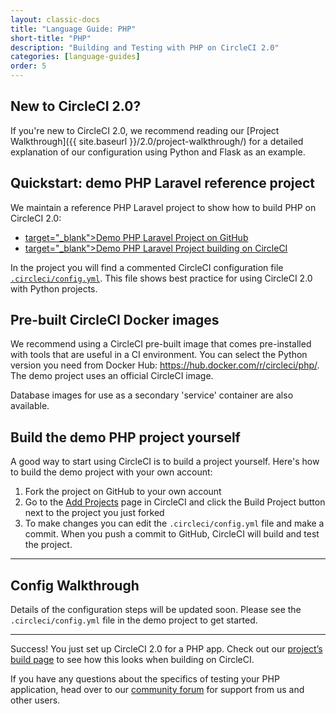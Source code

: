 ```yaml
---
layout: classic-docs
title: "Language Guide: PHP"
short-title: "PHP"
description: "Building and Testing with PHP on CircleCI 2.0"
categories: [language-guides]
order: 5
---
```


## New to CircleCI 2.0?

If you're new to CircleCI 2.0, we recommend reading our [Project Walkthrough]({{ site.baseurl }}/2.0/project-walkthrough/) for a detailed explanation of our configuration using Python and Flask as an example.

## Quickstart: demo PHP Laravel reference project

We maintain a reference PHP Laravel project to show how to build PHP on CircleCI 2.0:

- <a href="https://github.com/CircleCI-Public/circleci-demo-php-laravel"> target="_blank">Demo PHP Laravel Project on GitHub</a>
- <a href="https://circleci.com/gh/CircleCI-Public/circleci-demo-php-laravel"> target="_blank">Demo PHP Laravel Project building on CircleCI</a>

In the project you will find a commented CircleCI configuration file <a href="https://github.com/CircleCI-Public/circleci-demo-php-laravel/blob/master/.circleci/config.yml" target="_blank">`.circleci/config.yml`</a>. This file shows best practice for using CircleCI 2.0 with Python projects.

## Pre-built CircleCI Docker images

We recommend using a CircleCI pre-built image that comes pre-installed with tools that are useful in a CI environment. You can select the Python version you need from Docker Hub: <https://hub.docker.com/r/circleci/php/>. The demo project uses an official CircleCI image.

Database images for use as a secondary 'service' container are also available.

## Build the demo PHP project yourself

A good way to start using CircleCI is to build a project yourself. Here's how to build the demo project with your own account:

1. Fork the project on GitHub to your own account
2. Go to the [Add Projects](https://circleci.com/add-projects) page in CircleCI and click the Build Project button next to the project you just forked
3. To make changes you can edit the `.circleci/config.yml` file and make a commit. When you push a commit to GitHub, CircleCI will build and test the project.

---

## Config Walkthrough

Details of the configuration steps will be updated soon. Please see the `.circleci/config.yml` file in the demo project to get started.

---

Success! You just set up CircleCI 2.0 for a PHP app. Check out our [project’s build page](https://circleci.com/gh/CircleCI-Public/circleci-demo-php-laravel) to see how this looks when building on CircleCI.

If you have any questions about the specifics of testing your PHP application, head over to our [community forum](https://discuss.circleci.com/) for support from us and other users.